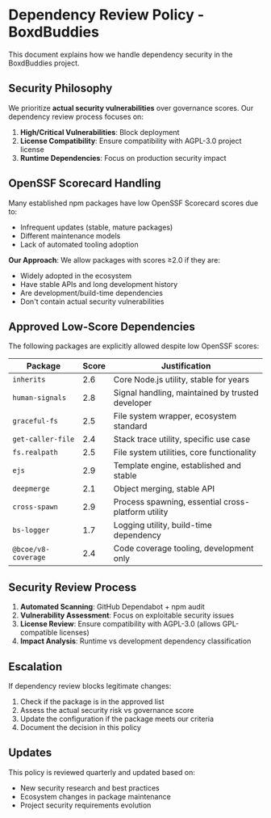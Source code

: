 # Dependency Review Policy - BoxdBuddies

This document explains how we handle dependency security in the BoxdBuddies project.

## Security Philosophy

We prioritize **actual security vulnerabilities** over governance scores. Our dependency review process focuses on:

1. **High/Critical Vulnerabilities**: Block deployment
2. **License Compatibility**: Ensure compatibility with AGPL-3.0 project license
3. **Runtime Dependencies**: Focus on production security impact

## OpenSSF Scorecard Handling

Many established npm packages have low OpenSSF Scorecard scores due to:

- Infrequent updates (stable, mature packages)
- Different maintenance models
- Lack of automated tooling adoption

**Our Approach**: We allow packages with scores ≥2.0 if they are:

- Widely adopted in the ecosystem
- Have stable APIs and long development history
- Are development/build-time dependencies
- Don't contain actual security vulnerabilities

## Approved Low-Score Dependencies

The following packages are explicitly allowed despite low OpenSSF scores:

| Package             | Score | Justification                                      |
| ------------------- | ----- | -------------------------------------------------- |
| `inherits`          | 2.6   | Core Node.js utility, stable for years             |
| `human-signals`     | 2.8   | Signal handling, maintained by trusted developer   |
| `graceful-fs`       | 2.5   | File system wrapper, ecosystem standard            |
| `get-caller-file`   | 2.4   | Stack trace utility, specific use case             |
| `fs.realpath`       | 2.5   | File system utilities, core functionality          |
| `ejs`               | 2.9   | Template engine, established and stable            |
| `deepmerge`         | 2.1   | Object merging, stable API                         |
| `cross-spawn`       | 2.9   | Process spawning, essential cross-platform utility |
| `bs-logger`         | 1.7   | Logging utility, build-time dependency             |
| `@bcoe/v8-coverage` | 2.4   | Code coverage tooling, development only            |

## Security Review Process

1. **Automated Scanning**: GitHub Dependabot + npm audit
2. **Vulnerability Assessment**: Focus on exploitable security issues
3. **License Review**: Ensure compatibility with AGPL-3.0 (allows GPL-compatible licenses)
4. **Impact Analysis**: Runtime vs development dependency classification

## Escalation

If dependency review blocks legitimate changes:

1. Check if the package is in the approved list
2. Assess the actual security risk vs governance score
3. Update the configuration if the package meets our criteria
4. Document the decision in this policy

## Updates

This policy is reviewed quarterly and updated based on:

- New security research and best practices
- Ecosystem changes in package maintenance
- Project security requirements evolution
